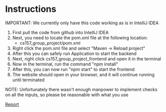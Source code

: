 # Instructions

IMPORTANT: We currently only have this code working as is in IntelliJ IDEA

1) First pull the code from github into IntelliJ IDEA
2) Next, you need to locate the pom.xml file at the following location:
    - cs157_group_project/pom.xml
3) Right click the pom.xml file and select "Maven -> Reload project"
4) After this you can safely run Application to start the backend
5) Next, right click cs157_group_project_frontend and open it in the terminal
6) Now in the terminal, run the command "npm install"
7) After this, you can now run "npm start" to start the frontend
8) The website should open in your browser, and it will continue running until terminated

NOTE: Unfortunately there wasn't enough manpower to implement checks on all the inputs, so please be reasonable with what you use

[Report](https://docs.google.com/document/d/11UWvCICLJwwupzlYEopDjZVE6Pd-hlYNafmoWt1xmoI)
